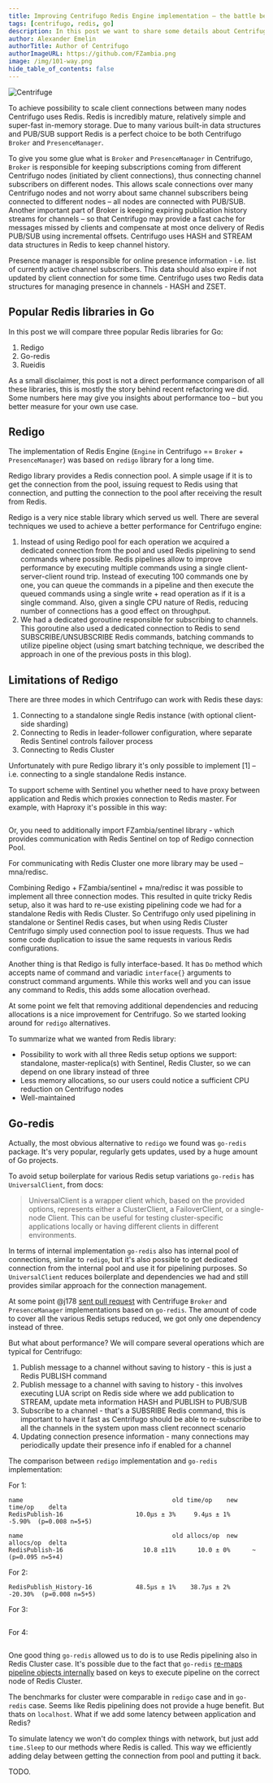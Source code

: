 ```yaml
---
title: Improving Centrifugo Redis Engine implementation – the battle between three Go Redis libraries
tags: [centrifugo, redis, go]
description: In this post we want to share some details about Centrifugo Redis engine implementation and its recent improvements
author: Alexander Emelin
authorTitle: Author of Centrifugo
authorImageURL: https://github.com/FZambia.png
image: /img/101-way.png
hide_table_of_contents: false
---
```


![Centrifuge](/img/101-way.png)

To achieve possibility to scale client connections between many nodes Centrifugo uses Redis. Redis is incredibly mature, relatively simple and super-fast in-memory storage. Due to many various built-in data structures and PUB/SUB support Redis is a perfect choice to be both Centrifugo `Broker` and `PresenceManager`.

To give you some glue what is `Broker` and `PresenceManager` in Centrifugo, `Broker` is responsible for keeping subscriptions coming from different Centrifugo nodes (initiated by client connections), thus connecting channel subscribers on different nodes. This allows scale connections over many Centrifugo nodes and not worry about same channel subscribers being connected to different nodes – all nodes are connected with PUB/SUB. Another important part of Broker is keeping expiring publication history streams for channels – so that Centrifugo may provide a fast cache for messages missed by clients and compensate at most once delivery of Redis PUB/SUB using incremental offsets. Centrifugo uses HASH and STREAM data structures in Redis to keep channel history.

Presence manager is responsible for online presence information - i.e. list of currently active channel subscribers. This data should also expire if not updated by client connection for some time. Centrifugo uses two Redis data structures for managing presence in channels - HASH and ZSET.

## Popular Redis libraries in Go

In this post we will compare three popular Redis libraries for Go:

1. Redigo
2. Go-redis
3. Rueidis

As a small disclaimer, this post is not a direct performance comparison of all these libraries, this is mostly the story behind recent refactoring we did. Some numbers here may give you insights about performance too – but you better measure for your own use case.

## Redigo

The implementation of Redis Engine (`Engine` in Centrifugo == `Broker` + `PresenceManager`) was based on `redigo` library for a long time.

Redigo library provides a Redis connection pool. A simple usage if it is to get the connection from the pool, issuing request to Redis using that connection, and putting the connection to the pool after receiving the result from Redis.

Redigo is a very nice stable library which served us well. There are several techniques we used to achieve a better performance for Centrifugo engine:

1. Instead of using Redigo pool for each operation we acquired a dedicated connection from the pool and used Redis pipelining to send commands where possible. Redis pipelines allow to improve performance by executing multiple commands using a single client-server-client round trip. Instead of executing 100 commands one by one, you can queue the commands in a pipeline and then execute the queued commands using a single write + read operation as if it is a single command. Also, given a single CPU nature of Redis, reducing number of connections has a good effect on throughput.
2. We had a dedicated goroutine responsible for subscribing to channels. This goroutine also used a dedicated connection to Redis to send SUBSCRIBE/UNSUBSCRIBE Redis commands, batching commands to utilize pipeline object (using smart batching technique, we described the approach in one of the previous posts in this blog).

## Limitations of Redigo

There are three modes in which Centrifugo can work with Redis these days:

1. Connecting to a standalone single Redis instance (with optional client-side sharding)
2. Connecting to Redis in leader-follower configuration, where separate Redis Sentinel controls failover process
3. Connecting to Redis Cluster

Unfortunately with pure Redigo library it's only possible to implement [1] – i.e. connecting to a single standalone Redis instance.

To support scheme with Sentinel you whether need to have proxy between application and Redis which proxies connection to Redis master. For example, with Haproxy it's possible in this way:

```

```

Or, you need to additionally import FZambia/sentinel library - which provides communication with Redis Sentinel on top of Redigo connection Pool.

For communicating with Redis Cluster one more library may be used – mna/redisc.

Combining Redigo + FZambia/sentinel + mna/redisc it was possible to implement all three connection modes. This resulted in quite tricky Redis setup, also it was hard to re-use existing pipelining code we had for a standalone Redis with Redis Cluster. So Centrifugo only used pipelining in standalone or Sentinel Redis cases, but when using Redis Cluster Centrifugo simply used connection pool to issue requests. Thus we had some code duplication to issue the same requests in various Redis configurations.

Another thing is that Redigo is fully interface-based. It has `Do` method which accepts name of command and variadic `interface{}` arguments to construct command arguments. While this works well and you can issue any command to Redis, this adds some allocation overhead.

At some point we felt that removing additional dependencies and reducing allocations is a nice improvement for Centrifugo. So we started looking around for `redigo` alternatives.

To summarize what we wanted from Redis library:

* Possibility to work with all three Redis setup options we support: standalone, master-replica(s) with Sentinel, Redis Cluster, so we can depend on one library instead of three
* Less memory allocations, so our users could notice a sufficient CPU reduction on Centrifugo nodes
* Well-maintained

## Go-redis

Actually, the most obvious alternative to `redigo` we found was `go-redis` package. It's very popular, regularly gets updates, used by a huge amount of Go projects.

To avoid setup boilerplate for various Redis setup variations `go-redis` has `UniversalClient`, from docs:

> UniversalClient is a wrapper client which, based on the provided options, represents either a ClusterClient, a FailoverClient, or a single-node Client. This can be useful for testing cluster-specific applications locally or having different clients in different environments.

In terms of internal implementation `go-redis` also has internal pool of connections, similar to `redigo`, but it's also possible to get dedicated connection from the internal pool and use it for pipelining purposes. So `UniversalClient` reduces boilerplate and dependencies we had and still provides similar approach for the connection management.

At some point @j178 [sent pull request](https://github.com/centrifugal/centrifuge/pull/235) with Centrifuge `Broker` and `PresenceManager` implementations based on `go-redis`. The amount of code to cover all the various Redis setups reduced, we got only one dependency instead of three.

But what about performance? We will compare several operations which are typical for Centrifugo:

1. Publish message to a channel without saving to history - this is just a Redis PUBLISH command
2. Publish message to a channel with saving to history - this involves executing LUA script on Redis side where we add publication to STREAM, update meta information HASH and PUBLISH to PUB/SUB 
3. Subscribe to a channel - that's a SUBSRIBE Redis command, this is important to have it fast as Centrifugo should be able to re-subscribe to all the channels in the system upon mass client reconnect scenario
4. Updating connection presence information - many connections may periodically update their presence info if enabled for a channel

The comparison between `redigo` implementation and `go-redis` implementation:

For 1:

```
name                                         old time/op    new time/op    delta
RedisPublish-16                    10.0µs ± 3%     9.4µs ± 1%    -5.90%  (p=0.008 n=5+5)

name                                         old allocs/op  new allocs/op  delta
RedisPublish-16                      10.8 ±11%      10.0 ± 0%      ~     (p=0.095 n=5+4)
```

For 2:

```
RedisPublish_History-16            48.5µs ± 1%    38.7µs ± 2%   -20.30%  (p=0.008 n=5+5)
```

For 3:

```

```

For 4:

```

```

One good thing `go-redis` allowed us to do is to use Redis pipelining also in Redis Cluster case. It's possible due to the fact that `go-redis` [re-maps pipeline objects internally](https://github.com/go-redis/redis/blob/c561f3ca7e5cf44ce1f1d3ef30f4a10a9c674c8a/cluster.go#L1062) based on keys to execute pipeline on the correct node of Redis Cluster.

The benchmarks for cluster were comparable in `redigo` case and in `go-redis` case. Seems like Redis pipelining does not provide a huge benefit. But thats on `localhost`. What if we add some latency between application and Redis?

To simulate latency we won't do complex things with network, but just add `time.Sleep` to our methods where Redis is called. This way we efficiently adding delay between getting the connection from pool and putting it back.

TODO.
